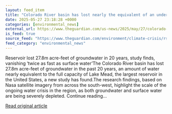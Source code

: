 ```yaml
---
layout: feed_item
title: "Colorado River basin has lost nearly the equivalent of an underground Lake Mead"
date: 2025-05-27 23:18:28 +0000
categories: [environmental_news]
external_url: https://www.theguardian.com/us-news/2025/may/27/colorado-river-basin-nasa-study
is_feed: true
source_feed: "https://www.theguardian.com/environment/climate-crisis/rss"
feed_category: "environmental_news"
---
```


Reservoir lost 27.8m acre-feet of groundwater in 20 years, study finds, vanishing ‘twice as fast as surface water’The Colorado River basin has lost 27.8m acre-feet of groundwater in the past 20 years, an amount of water nearly equivalent to the full capacity of Lake Mead, the largest reservoir in the United States, a new study has found.The research findings, based on Nasa satellite imagery from across the south-west, highlight the scale of the ongoing water crisis in the region, as both groundwater and surface water are being severely depleted. Continue reading...

[Read original article](https://www.theguardian.com/us-news/2025/may/27/colorado-river-basin-nasa-study)
